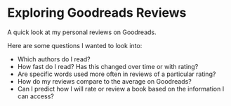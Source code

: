 # Exploring Goodreads Reviews

A quick look at my personal reviews on Goodreads.

Here are some questions I wanted to look into:

  * Which authors do I read?
  * How fast do I read? Has this changed over time or with rating?
  * Are specific words used more often in reviews of a particular rating?
  * How do my reviews compare to the average on Goodreads?
  * Can I predict how I will rate or review a book based on the information I can access?
 